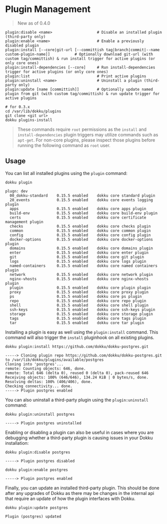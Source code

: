 # Plugin Management

> New as of 0.4.0

```
plugin:disable <name>                    # Disable an installed plugin (third-party only)
plugin:enable <name>                     # Enable a previously disabled plugin
plugin:install [--core|git-url [--committish tag|branch|commit|--name custom-plugin-name]]           # Optionally download git-url (with custom tag/committish) & run install trigger for active plugins (or only core ones)
plugin:install-dependencies [--core]     # Run install-dependencies trigger for active plugins (or only core ones)
plugin:list                              # Print active plugins
plugin:uninstall <name>                  # Uninstall a plugin (third-party only)
plugin:update [name [committish]]        # Optionally update named plugin from git (with custom tag/committish) & run update trigger for active plugins
```

```shell
# for 0.3.x
cd /var/lib/dokku/plugins
git clone <git url>
dokku plugins-install
```

> These commands require `root` permissions as the `install` and `install-dependencies` plugin triggers may utilize commands such as `apt-get`. For non-core plugins, please inspect those plugins before running the following command as `root` user.

## Usage

You can list all installed plugins using the `plugin` command:

```shell
dokku plugin
```

```
plugn: dev
  00_dokku-standard    0.15.5 enabled    dokku core standard plugin
  20_events            0.15.5 enabled    dokku core events logging plugin
  apps                 0.15.5 enabled    dokku core apps plugin
  build-env            0.15.5 enabled    dokku core build-env plugin
  certs                0.15.5 enabled    dokku core certificate management plugin
  checks               0.15.5 enabled    dokku core checks plugin
  common               0.15.5 enabled    dokku core common plugin
  config               0.15.5 enabled    dokku core config plugin
  docker-options       0.15.5 enabled    dokku core docker-options plugin
  domains              0.15.5 enabled    dokku core domains plugin
  enter                0.15.5 enabled    dokku core enter plugin
  git                  0.15.5 enabled    dokku core git plugin
  logs                 0.15.5 enabled    dokku core logs plugin
  named-containers     0.15.5 enabled    dokku core named containers plugin
  network              0.15.5 enabled    dokku core network plugin
  nginx-vhosts         0.15.5 enabled    dokku core nginx-vhosts plugin
  plugin               0.15.5 enabled    dokku core plugin plugin
  proxy                0.15.5 enabled    dokku core proxy plugin
  ps                   0.15.5 enabled    dokku core ps plugin
  repo                 0.15.5 enabled    dokku core repo plugin
  shell                0.15.5 enabled    dokku core shell plugin
  ssh-keys             0.15.5 enabled    dokku core ssh-keys plugin
  storage              0.15.5 enabled    dokku core storage plugin
  tags                 0.15.5 enabled    dokku core tags plugin
  tar                  0.15.5 enabled    dokku core tar plugin
```

Installing a plugin is easy as well using the `plugin:install` command. This command will also trigger the `install` pluginhook on all existing plugins.

```shell
dokku plugin:install https://github.com/dokku/dokku-postgres.git
```

```
-----> Cloning plugin repo https://github.com/dokku/dokku-postgres.git to /var/lib/dokku/plugins/available/postgres
Cloning into 'postgres'...
remote: Counting objects: 646, done.
remote: Total 646 (delta 0), reused 0 (delta 0), pack-reused 646
Receiving objects: 100% (646/646), 134.24 KiB | 0 bytes/s, done.
Resolving deltas: 100% (406/406), done.
Checking connectivity... done.
-----> Plugin postgres enabled
```

You can also uninstall a third-party plugin using the `plugin:uninstall` command:

```shell
dokku plugin:uninstall postgres
```

```
-----> Plugin postgres uninstalled
```

Enabling or disabling a plugin can also be useful in cases where you are debugging whether a third-party plugin is causing issues in your Dokku installation:

```shell
dokku plugin:disable postgres
```

```
-----> Plugin postgres disabled
```

```shell
dokku plugin:enable postgres
```

```
-----> Plugin postgres enabled
```

Finally, you can update an installed third-party plugin. This should be done after any upgrades of Dokku as there may be changes in the internal api that require an update of how the plugin interfaces with Dokku.

```shell
dokku plugin:update postgres
```

```
Plugin (postgres) updated
```
